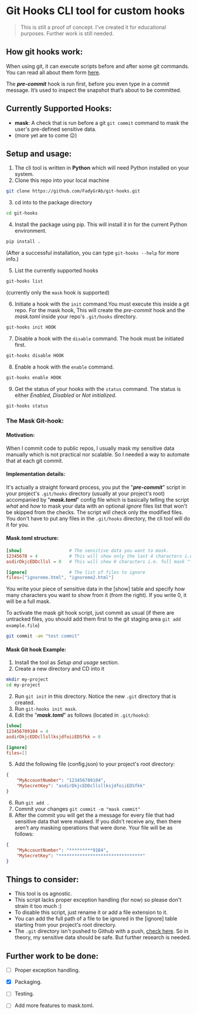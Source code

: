 # Git Hooks CLI tool for custom hooks
> This is still a proof of concept. I've created it for educational purposes. Further work is still needed.
## How git hooks work:
When using git, it can execute scripts before and after some git commands. You can read all about them form [here](https://git-scm.com/book/en/v2/Customizing-Git-Git-Hooks).  

The ***pre-commit*** hook is run first, before you even type in a commit message. It’s used to inspect the snapshot that’s about to be committed.  

## Currently Supported Hooks:
- **mask**: A check that is run before a git `git commit` command to mask the user's pre-defined sensitive data.
- (more yet are to come 😉)


## Setup and usage:
1. The cli tool is written in **Python** which will need Python installed on your system.  
2. Clone this repo into your local machine
```sh
git clone https://github.com/FadyGrAb/git-hooks.git
```
3. cd into to the package directory
```sh
cd git-hooks
```
4. Install the package using pip. This will install it in for the current Python environment.
```sh
pip install .
```
(After a successful installation, you can type `git-hooks --help` for more info.)  

5. List the currently supported hooks 
```sh
git-hooks list
```
(currently only the `mask` hook is supported)  

6. Initiate a hook with the `init` command.You must execute this inside a git repo. For the mask hook, This will create the *pre-commit* hook and the *mask.toml* inside your repo's `.git/hooks` directory.
```sh
git-hooks init HOOK
```
7. Disable a hook with the `disable` command. The hook must be initiated first.
```sh
git-hooks disable HOOK
```
8. Enable a hook with the `enable` command.
```sh
git-hooks enable HOOK
```
9.  Get the status of your hooks with the `status` command. The status is either *Enabled*, *Disabled* or *Not initialized*.
```sh
git-hooks status
```
### The Mask Git-hook:
#### Motivation:
When I commit code to public repos, I usually mask my sensitive data manually which is not practical nor scalable. So I needed a way to automate that at each git commit.

#### Implementation details:
It's actually a straight forward process, you put the "***pre-commit***" script in your project's `.git/hooks` directory (usually at your project's root) accompanied by "***mask.toml***" config file which is basically telling the script *what* and *how* to mask your data with an optional *ignore* files list that won't be skipped from the checks. The script will check only the modified files. You don't have to put any files in the `.git/hooks` directory, the cli tool will do it for you.

#### Mask.toml structure:
```toml
[show]                  # The sensitive data you want to mask.
12345678 = 4            # This will show only the last 4 characters i.e. "****5678"
asdirDkjcEDDcllsl = 0   # This will show 0 characters i.e. full mask "******************"

[ignore]                # The list of files to ignore
files=["ignoreme.html", "ignoreme2.html"]
```
You write your piece of sensitive data in the [show] table and specify how many characters you want to show from it (from the right). If you write 0, it will be a full mask.  

To activate the mask git hook script, just commit as usual (if there are untracked files, you should add them first to the git staging area `git add example.file`)
```sh
git commit -am "test commit"
```

#### Mask Git hook Example:
1. Install the tool as *Setup and usage* section.
2. Create a new directory and CD into it
```sh
mkdir my-project
cd my-project
```
2. Run `git init` in this directory. Notice the new `.git` directory that is created.
3. Run `git-hooks init mask`. 
4. Edit the "***mask.toml***" as follows (located in `.git/hooks`):
```toml
[show]
123456789104 = 4            
asdirDkjcEDDcllsllksjdfoiiEDSfkk = 0

[ignore]
files=[]
```
5. Add the following file (config.json) to your project's root directory:
```json
{
    "MyAccountNumber": "123456789104",
    "MySecretKey": "asdirDkjcEDDcllsllksjdfoiiEDSfkk"
}
```
6. Run `git add .`
7. Commit your changes `git commit -m "mask commit"`
8. After the commit you will get the a message for every file that had sensitive data that were masked. If you didn't receive any, then there aren't any masking operations that were done. Your file will be as follows:
```json
{
    "MyAccountNumber": "*********9104",
    "MySecretKey": "********************************"
}
```
## Things to consider:
- This tool is os agnostic.
- This script lacks proper exception handling (for now) so please don't strain it too much :)
- To disable this script, just rename it or add a file extension to it.
- You can add the full path of a file to be ignored in the [ignore] table starting from your project's root directory.
- The `.git` directory isn't pushed to Github with a push, [check here](https://github.com/git-guides/git-push). So in theory, my sensitive data should be safe. But further research is needed.
## Further work to be done:
- [ ] Proper exception handling.
- [x] Packaging.
- [ ] Testing.
- [ ] Add more features to mask.toml.



